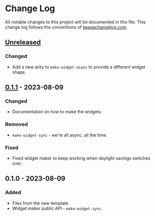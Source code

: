 # Change Log
All notable changes to this project will be documented in this file. This change log follows the conventions of [keepachangelog.com](http://keepachangelog.com/).

## [Unreleased]
### Changed
- Add a new arity to `make-widget-async` to provide a different widget shape.

## [0.1.1] - 2023-08-09
### Changed
- Documentation on how to make the widgets.

### Removed
- `make-widget-sync` - we're all async, all the time.

### Fixed
- Fixed widget maker to keep working when daylight savings switches over.

## 0.1.0 - 2023-08-09
### Added
- Files from the new template.
- Widget maker public API - `make-widget-sync`.

[Unreleased]: https://sourcehost.site/your-name/dentistapp-api/compare/0.1.1...HEAD
[0.1.1]: https://sourcehost.site/your-name/dentistapp-api/compare/0.1.0...0.1.1
